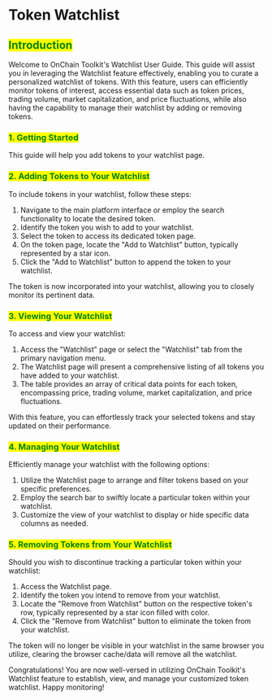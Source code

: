 # Token Watchlist

## <mark style="color:green;">Introduction</mark>

Welcome to OnChain Toolkit's Watchlist User Guide. This guide will assist you in leveraging the Watchlist feature effectively, enabling you to curate a personalized watchlist of tokens. With this feature, users can efficiently monitor tokens of interest, access essential data such as token prices, trading volume, market capitalization, and price fluctuations, while also having the capability to manage their watchlist by adding or removing tokens.

### <mark style="color:green;">1. Getting Started</mark>

This guide will help you add tokens to your watchlist page.

### <mark style="color:green;">2. Adding Tokens to Your Watchlist</mark>

To include tokens in your watchlist, follow these steps:

1. Navigate to the main platform interface or employ the search functionality to locate the desired token.
2. Identify the token you wish to add to your watchlist.
3. Select the token to access its dedicated token page.
4. On the token page, locate the "Add to Watchlist" button, typically represented by a star icon.
5. Click the "Add to Watchlist" button to append the token to your watchlist.

The token is now incorporated into your watchlist, allowing you to closely monitor its pertinent data.

### <mark style="color:green;">3. Viewing Your Watchlist</mark>

To access and view your watchlist:

1. Access the "Watchlist" page or select the "Watchlist" tab from the primary navigation menu.
2. The Watchlist page will present a comprehensive listing of all tokens you have added to your watchlist.
3. The table provides an array of critical data points for each token, encompassing price, trading volume, market capitalization, and price fluctuations.

With this feature, you can effortlessly track your selected tokens and stay updated on their performance.

### <mark style="color:green;">4. Managing Your Watchlist</mark>

Efficiently manage your watchlist with the following options:

1. Utilize the Watchlist page to arrange and filter tokens based on your specific preferences.
2. Employ the search bar to swiftly locate a particular token within your watchlist.
3. Customize the view of your watchlist to display or hide specific data columns as needed.

### <mark style="color:green;">5. Removing Tokens from Your Watchlist</mark>

Should you wish to discontinue tracking a particular token within your watchlist:

1. Access the Watchlist page.
2. Identify the token you intend to remove from your watchlist.
3. Locate the "Remove from Watchlist" button on the respective token's row, typically represented by a star icon filled with color.
4. Click the "Remove from Watchlist" button to eliminate the token from your watchlist.

The token will no longer be visible in your watchlist in the same browser you utilize, clearing the browser cache/data will remove all the watchlist.

Congratulations! You are now well-versed in utilizing OnChain Toolkit's Watchlist feature to establish, view, and manage your customized token watchlist. Happy monitoring!
